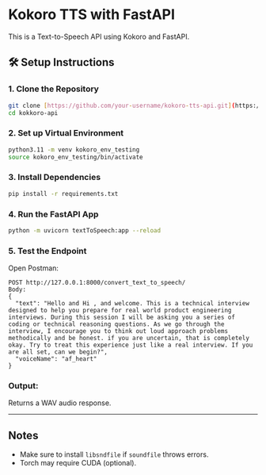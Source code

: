 # Kokoro TTS with FastAPI

This is a Text-to-Speech API using Kokoro and FastAPI.

## 🛠️ Setup Instructions

### 1. Clone the Repository

```bash
git clone [https://github.com/your-username/kokoro-tts-api.git](https://github.com/nworx/kokkoro-api.git)
cd kokkoro-api
```

### 2. Set up Virtual Environment

```bash
python3.11 -m venv kokoro_env_testing 
source kokoro_env_testing/bin/activate
```

### 3. Install Dependencies

```bash
pip install -r requirements.txt 
```

### 4. Run the FastAPI App

```bash
python -m uvicorn textToSpeech:app --reload
```

### 5. Test the Endpoint

Open Postman:
```
POST http://127.0.0.1:8000/convert_text_to_speech/
Body:
{
  "text": "Hello and Hi , and welcome. This is a technical interview designed to help you prepare for real world product engineering interviews. During this session I will be asking you a series of coding or technical reasoning questions. As we go through the interview, I encourage you to think out loud approach problems methodically and be honest. if you are uncertain, that is completely okay. Try to treat this experience just like a real interview. If you are all set, can we begin?",
  "voiceName": "af_heart"
}
```

### Output:
Returns a WAV audio response.

---

## Notes

- Make sure to install `libsndfile` if `soundfile` throws errors.
- Torch may require CUDA (optional).

